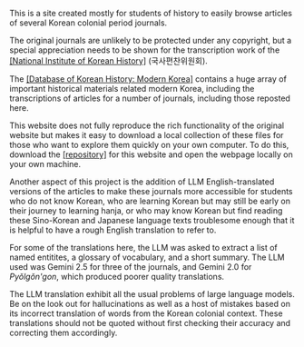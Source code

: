 This is a site created mostly for students of history to easily browse articles of several Korean colonial period journals. 

The original journals are unlikely to be protected under any copyright, but a special appreciation needs to be shown for the transcription work of the [[National Institute of Korean History]](https://db.history.go.kr/) (국사편찬위원회).

The [[Database of Korean History: Modern Korea]](https://db.history.go.kr/modern/) contains a huge array of important historical materials related modern Korea, including the transcriptions of articles for a number of journals, including those reposted here.

This website does not fully reproduce the rich functionality of the original website but makes it easy to download a local collection of these files for those who want to explore them quickly on your own computer. To do this, download the [[repository]](https://github.com/yeoksayeou/yeoksayeou.github.io) for this website and open the webpage locally on your own machine.

Another aspect of this project is the addition of LLM English-translated versions of the articles to make these journals more accessible for students who do not know Korean, who are learning Korean but may still be early on their journey to learning hanja, or who may know Korean but find reading these Sino-Korean and Japanese language texts troublesome enough that it is helpful to have a rough English translation to refer to. 

For some of the translations here, the LLM was asked to extract a list of named entitites, a glossary of vocabulary, and a short summary. The LLM used was Gemini 2.5 for three of the journals, and Gemini 2.0 for *Pyŏlgŏn'gon*, which produced poorer quality translations.

The LLM translation exhibit all the usual problems of large language models. Be on the look out for hallucinations as well as a host of mistakes based on its incorrect translation of words from the Korean colonial context. These translations should not be quoted without first checking their accuracy and correcting them accordingly.
